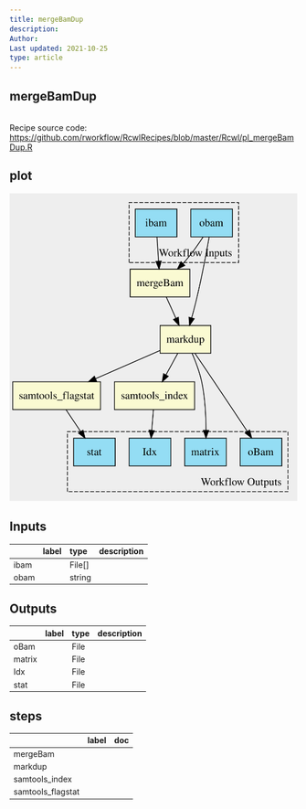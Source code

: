 ```yaml
---
title: mergeBamDup
description: 
Author: 
Last updated: 2021-10-25
type: article
---
```

## mergeBamDup
<br>Recipe source code: <https://github.com/rworkflow/RcwlRecipes/blob/master/Rcwl/pl_mergeBamDup.R>
## plot
![## mergeBamDup](/plots/mergeBamDup.svg)
## Inputs
|     |label |type   |description  |
|:----|:-----|:------|:------------|
|ibam |      |File[] |  |
|obam |      |string |  |
## Outputs
|       |label        |type |description  |
|:------|:------------|:----|:------------|
|oBam   |  |File |  |
|matrix |  |File |  |
|Idx    |  |File |  |
|stat   |  |File |  |
## steps
|                  |label        |doc          |
|:-----------------|:------------|:------------|
|mergeBam          |  |  |
|markdup           |  |  |
|samtools_index    |  |  |
|samtools_flagstat |  |  |
